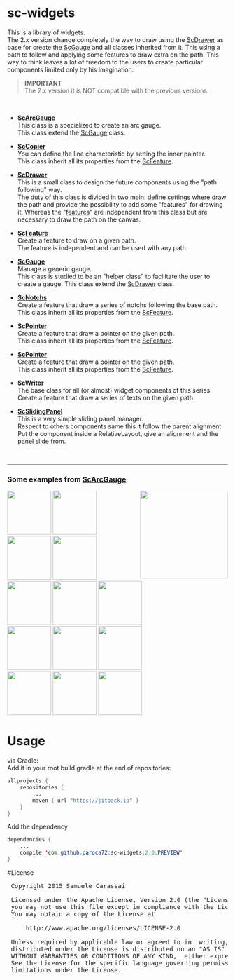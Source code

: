 # sc-widgets
This is a library of widgets.<br />
The 2.x version change completely the way to draw using the [ScDrawer](..\sc-drawer\ScDrawer.md) as base for create the [ScGauge](..\sc-gauge\ScGauge.md) and all classes inherited from it.
This using a path to follow and applying some features to draw extra on the path.
This way to think leaves a lot of freedom to the users to create particular components limited only by his imagination. 

> **IMPORTANT**<br />
> The 2.x version it is NOT compatible with the previous versions.
<br />

- **[ScArcGauge](raw/sc-arcgauge/ScArcGauge.md)**<br />
This class is a specialized to create an arc gauge.<br />
This class extend the [ScGauge](raw/sc-gauge/ScGauge.md) class.

- **[ScCopier](raw/sc-copier/ScCopier.md)**<br />
You can define the line characteristic by setting the inner painter.<br />
This class inherit all its properties from the [ScFeature](raw/sc-feature/ScFeature.md).

- **[ScDrawer](raw/sc-drawer/ScDrawer.md)**<br />
This is a small class to design the future components using the "path following" way.<br />
The duty of this class is divided in two main: define settings where draw the path and provide the possibility to add some "features" for drawing it.
Whereas the "[features](raw/sc-feature/ScFeature.md)" are independent from this class but are necessary to draw the path on the canvas.

- **[ScFeature](raw/sc-feature/ScFeature.md)**<br />
Create a feature to draw on a given path.<br />
The feature is independent and can be used with any path.

- **[ScGauge](raw/sc-gauge/ScGauge.md)**<br />
Manage a generic gauge.<br />
This class is studied to be an "helper class" to facilitate the user to create a gauge.
This class extend the [ScDrawer](raw/sc-drawer/ScDrawer.md) class.

- **[ScNotchs](sc-notchs/ScNotchs.md)**<br />
Create a feature that draw a series of notchs following the base path.<br />
This class inherit all its properties from the [ScFeature](raw/sc-feature/ScFeature.md).

- **[ScPointer](raw/sc-pointer/ScPointer.md)**<br />
Create a feature that draw a pointer on the given path.<br />
This class inherit all its properties from the [ScFeature](raw/sc-feature/ScFeature.md).

- **[ScPointer](raw/sc-pointer/ScPointer.md)**<br />
Create a feature that draw a pointer on the given path.<br />
This class inherit all its properties from the [ScFeature](raw/sc-feature/ScFeature.md).

- **[ScWriter](raw/sc-widget/ScWriter.md)**<br />
The base class for all (or almost) widget components of this series.<br />
Create a feature that draw a series of texts on the given path.

- **[ScSlidingPanel](raw/sc-slidingpanel/ScSlidingPanel.md)**<br />
This is a very simple sliding panel manager.<br />
Respect to others components same this it follow the parent alignment.
Put the component inside a RelativeLayout, give an alignment and the panel slide from.
<br />


---
### Some examples from **[ScArcGauge](raw/sc-arcgauge/ScArcGauge.md)**

<img src="https://github.com/Paroca72/sc-widgets/blob/master/raw/sc-arcgauge/n-02.jpg" align="right" width="200px" />

<img src="https://github.com/Paroca72/sc-widgets/blob/master/raw/sc-arcgauge/f-01.jpg" height="100px" />
<img src="https://github.com/Paroca72/sc-widgets/blob/master/raw/sc-arcgauge/f-02.jpg" height="100px" />
<img src="https://github.com/Paroca72/sc-widgets/blob/master/raw/sc-arcgauge/f-03.jpg" height="100px" />
<img src="https://github.com/Paroca72/sc-widgets/blob/master/raw/sc-arcgauge/f-04.jpg" height="100px" />
<br />
<img src="https://github.com/Paroca72/sc-widgets/blob/master/raw/sc-arcgauge/i-01.jpg" height="100px" />
<img src="https://github.com/Paroca72/sc-widgets/blob/master/raw/sc-arcgauge/i-02.jpg" height="100px" />
<img src="https://github.com/Paroca72/sc-widgets/blob/master/raw/sc-arcgauge/i-03.jpg" height="100px" />
<br />
<img src="https://github.com/Paroca72/sc-widgets/blob/master/raw/sc-arcgauge/i-04.jpg" height="100px" />
<img src="https://github.com/Paroca72/sc-widgets/blob/master/raw/sc-arcgauge/i-05.jpg" height="100px" />
<img src="https://github.com/Paroca72/sc-widgets/blob/master/raw/sc-arcgauge/n-01.jpg" height="100px" />
<br />
<img src="https://github.com/Paroca72/sc-widgets/blob/master/raw/sc-arcgauge/n-03.jpg" height="100px" />
<img src="https://github.com/Paroca72/sc-widgets/blob/master/raw/sc-arcgauge/n-04.jpg" height="100px" />
<img src="https://github.com/Paroca72/sc-widgets/blob/master/raw/sc-arcgauge/n-05.jpg" height="100px" />
<br />


# Usage

via Gradle:
<br />
Add it in your root build.gradle at the end of repositories:
```java
allprojects {
	repositories {
		...
		maven { url "https://jitpack.io" }
	}
}
```

Add the dependency
```java
dependencies {
    ...
    compile 'com.github.paroca72:sc-widgets:2.0.PREVIEW'
}
```


#License
<pre>
 Copyright 2015 Samuele Carassai

 Licensed under the Apache License, Version 2.0 (the "License");
 you may not use this file except in compliance with the License.
 You may obtain a copy of the License at

     http://www.apache.org/licenses/LICENSE-2.0

 Unless required by applicable law or agreed to in  writing, software
 distributed under the License is distributed on an "AS IS" BASIS,
 WITHOUT WARRANTIES OR CONDITIONS OF ANY KIND,  either express or implied.
 See the License for the specific language governing permissions and
 limitations under the License.
</pre>

